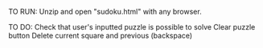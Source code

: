 TO RUN: 
  Unzip and open "sudoku.html" with any browser.

TO DO: 
  Check that user's inputted puzzle is possible to solve
  Clear puzzle button
  Delete current square and previous (backspace)
  
